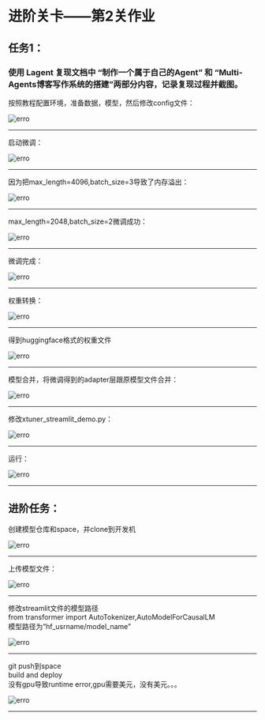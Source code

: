 

# 进阶关卡——第2关作业

    
## 任务1：
### 使用 Lagent 复现文档中 “制作一个属于自己的Agent” 和 “Multi-Agents博客写作系统的搭建”两部分内容，记录复现过程并截图。


按照教程配置环境，准备数据，模型，然后修改config文件：

  
![erro](https://github.com/Victory-7291/AI_Lab/raw/main/images/2024-11-23%2010-50-52.png "2024-11-20%2010-52-40.png")

  
-------------------------------------------------------------------------------------------------------------------

  
启动微调：

  
![erro](https://github.com/Victory-7291/AI_Lab/raw/main/images/2024-11-23%2010-51-16.png "2024-11-20%2016-23-28.png")

  
-------------------------------------------------------------------------------------------------------------------


因为把max_length=4096,batch_size=3导致了内存溢出：

  
![erro](https://github.com/Victory-7291/AI_Lab/raw/main/images/2024-11-23%2011-10-31.png "2024-11-20%2021-42-15.png")

  
-------------------------------------------------------------------------------------------------------------------


max_length=2048,batch_size=2微调成功：

  
![erro](https://github.com/Victory-7291/AI_Lab/blob/main/images/2024-11-23%2011-16-58.png "2024-11-20%2021-42-31.png")

  
-------------------------------------------------------------------------------------------------------------------


微调完成：

  
![erro](https://github.com/Victory-7291/AI_Lab/raw/main/images/2024-11-23%2017-28-07.png "2024-11-20%2021-43-08.png")

  
-------------------------------------------------------------------------------------------------------------------


权重转换：

  
![erro](https://github.com/Victory-7291/AI_Lab/raw/main/images/2024-11-23%2022-34-01.png "2024-11-20%2021-42-31.png")

  
-------------------------------------------------------------------------------------------------------------------


得到huggingface格式的权重文件

![erro](https://github.com/Victory-7291/AI_Lab/raw/main/images/2024-11-23%2022-33-39.png "2024-11-20%2021-42-15.png")

  
-------------------------------------------------------------------------------------------------------------------


模型合并，将微调得到的adapter层跟原模型文件合并：

![erro](https://github.com/Victory-7291/AI_Lab/raw/main/images/2024-11-23%2022-41-44.png "2024-11-20%2021-43-08.png")

  
-------------------------------------------------------------------------------------------------------------------


修改xtuner_streamlit_demo.py：

  
![erro](https://github.com/Victory-7291/AI_Lab/raw/main/images/2024-11-23%2022-44-20.png "2024-11-20%2021-43-50.png")

  
-------------------------------------------------------------------------------------------------------------------


运行：

  
![erro](https://github.com/Victory-7291/AI_Lab/raw/main/images/2024-11-23%2023-26-31.png "2024-11-20%2021-43-50.png")

  
-------------------------------------------------------------------------------------------------------------------


## 进阶任务：



创建模型仓库和space，并clone到开发机

  
![erro](https://github.com/Victory-7291/AI_Lab/raw/main/images/2024-11-24%2022-15-47.png "2024-11-20%2021-42-31.png")

  
-------------------------------------------------------------------------------------------------------------------


上传模型文件：

![erro](https://github.com/Victory-7291/AI_Lab/raw/main/images/2024-11-24%2021-59-29.png "2024-11-20%2021-42-15.png")

  
-------------------------------------------------------------------------------------------------------------------


修改streamlit文件的模型路径<br>from transformer import AutoTokenizer,AutoModelForCausalLM<br>
模型路径为“hf_usrname/model_name”

![erro](https://github.com/Victory-7291/AI_Lab/raw/main/images/2024-11-24%2021-55-49.png "2024-11-20%2021-43-08.png")

  
-------------------------------------------------------------------------------------------------------------------


git push到space<br>build and deploy<br>没有gpu导致runtime error,gpu需要美元，没有美元。。。

  
![erro](https://github.com/Victory-7291/AI_Lab/raw/main/images/2024-11-24%2021-58-10.png "2024-11-20%2021-43-50.png")

  
-------------------------------------------------------------------------------------------------------------------
